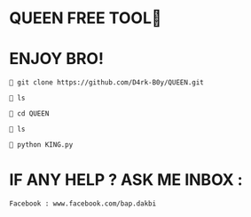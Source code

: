 # QUEEN FREE TOOL💉

# ENJOY BRO!

`💉 git clone https://github.com/D4rk-B0y/QUEEN.git`

`💉 ls`

`💉 cd QUEEN`

`💉 ls`

`💉 python KING.py`


# IF ANY HELP ? ASK ME INBOX :

`Facebook : www.facebook.com/bap.dakbi`
